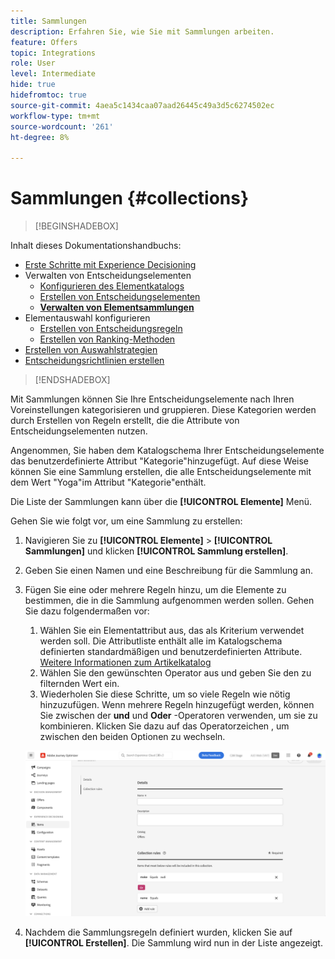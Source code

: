 ```yaml
---
title: Sammlungen
description: Erfahren Sie, wie Sie mit Sammlungen arbeiten.
feature: Offers
topic: Integrations
role: User
level: Intermediate
hide: true
hidefromtoc: true
source-git-commit: 4aea5c1434caa07aad26445c49a3d5c6274502ec
workflow-type: tm+mt
source-wordcount: '261'
ht-degree: 8%

---
```


# Sammlungen {#collections}

>[!BEGINSHADEBOX]

Inhalt dieses Dokumentationshandbuchs:

* [Erste Schritte mit Experience Decisioning](gs-experience-decisioning.md)
* Verwalten von Entscheidungselementen
   * [Konfigurieren des Elementkatalogs](catalogs.md)
   * [Erstellen von Entscheidungselementen](items.md)
   * **[Verwalten von Elementsammlungen](collections.md)**
* Elementauswahl konfigurieren
   * [Erstellen von Entscheidungsregeln](rules.md)
   * [Erstellen von Ranking-Methoden](ranking.md)
* [Erstellen von Auswahlstrategien](selection-strategies.md)
* [Entscheidungsrichtlinien erstellen](create-decision.md)

>[!ENDSHADEBOX]

Mit Sammlungen können Sie Ihre Entscheidungselemente nach Ihren Voreinstellungen kategorisieren und gruppieren. Diese Kategorien werden durch Erstellen von Regeln erstellt, die die Attribute von Entscheidungselementen nutzen.

Angenommen, Sie haben dem Katalogschema Ihrer Entscheidungselemente das benutzerdefinierte Attribut &quot;Kategorie&quot;hinzugefügt. Auf diese Weise können Sie eine Sammlung erstellen, die alle Entscheidungselemente mit dem Wert &quot;Yoga&quot;im Attribut &quot;Kategorie&quot;enthält.

Die Liste der Sammlungen kann über die **[!UICONTROL Elemente]** Menü.

Gehen Sie wie folgt vor, um eine Sammlung zu erstellen:

1. Navigieren Sie zu **[!UICONTROL Elemente]** > **[!UICONTROL Sammlungen]** und klicken **[!UICONTROL Sammlung erstellen]**.
1. Geben Sie einen Namen und eine Beschreibung für die Sammlung an.
1. Fügen Sie eine oder mehrere Regeln hinzu, um die Elemente zu bestimmen, die in die Sammlung aufgenommen werden sollen. Gehen Sie dazu folgendermaßen vor:

   1. Wählen Sie ein Elementattribut aus, das als Kriterium verwendet werden soll. Die Attributliste enthält alle im Katalogschema definierten standardmäßigen und benutzerdefinierten Attribute. [Weitere Informationen zum Artikelkatalog](catalogs.md)
   1. Wählen Sie den gewünschten Operator aus und geben Sie den zu filternden Wert ein.
   1. Wiederholen Sie diese Schritte, um so viele Regeln wie nötig hinzuzufügen. Wenn mehrere Regeln hinzugefügt werden, können Sie zwischen der **und** und **Oder** -Operatoren verwenden, um sie zu kombinieren. Klicken Sie dazu auf das Operatorzeichen , um zwischen den beiden Optionen zu wechseln.

   ![](assets/collection-create.png)

1. Nachdem die Sammlungsregeln definiert wurden, klicken Sie auf **[!UICONTROL Erstellen]**. Die Sammlung wird nun in der Liste angezeigt.
